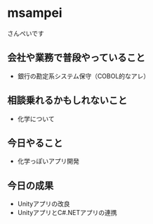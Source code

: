 # msampei
さんぺいです

## 会社や業務で普段やっていること
* 銀行の勘定系システム保守（COBOL的なアレ）

## 相談乗れるかもしれないこと
* 化学について

## 今日やること
* 化学っぽいアプリ開発

## 今日の成果
* Unityアプリの改良
* UnityアプリとC#.NETアプリの連携
